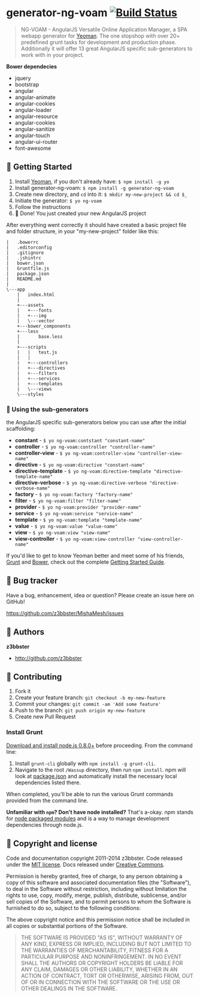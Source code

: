 # generator-ng-voam [![Build Status](https://secure.travis-ci.org/z3bbster/generator-ng-voam.png?branch=master)](https://travis-ci.org/z3bbster/generator-ng-voam)

> NG-VOAM - AngularJS Versatile Online Application Manager, a SPA webapp generator for [Yeoman](http://yeoman.io). The one stopshop with over 20+ predefined grunt tasks for development and production phase. Additionally it will offer 13 great AngularJS specific sub-generators to work with in your project.

**Bower dependecies**
+ jquery
+ bootstrap
+ angular
+ angular-animate
+ angular-cookies
+ angular-loader
+ angular-resource
+ angular-cookies
+ angular-sanitize
+ angular-touch
+ angular-ui-router
+ font-awesome


## :wrench: Getting Started

1. Install [Yeoman](http://yeoman.io), if you don't already have:
`$ npm install -g yo`
2. Install generator-ng-voam:
`$ npm install -g generator-ng-voam`
3. Create new directory, and `cd` into it:
`$ mkdir my-new-project && cd $_`
4. Initiate the generator: 
`$ yo ng-voam`
5. Follow the instructions
6. :100: Done! You just created your new AngularJS project

After everything went correctly it should have created a basic project file and folder structure, in your "my-new-project" folder like this:
```
|   .bowerrc
|   .editorconfig
|   .gitignore
|   .jshintrc
|   bower.json
|   Gruntfile.js
|   package.json
|   README.md
|   
\---app
    |   index.html
    |   
    +---assets
    |   +---fonts
    |   +---img
    |   \---vector
    +---bower_components
    +---less
    |       base.less
    |       
    +---scripts
    |   |   test.js
    |   |   
    |   +---controllers
    |   +---directives
    |   +---filters
    |   +---services
    |   +---templates
    |   \---views
    \---styles
```

### :balloon: Using the sub-generators

the AngularJS specific sub-generators below you can use after the initial scaffolding:

+ **constant** - `$ yo ng-voam:contstant "constant-name"`
+ **controller** - `$ yo ng-voam:controller "controller-name"`
+ **controller-view** - `$ yo ng-voam:controller-view "controller-view-name"`
+ **directive** - `$ yo ng-voam:directive "constant-name"`
+ **directive-template** - `$ yo ng-voam:directive-template "directive-template-name"`
+ **directive-verbose** - `$ yo ng-voam:directive-verbose "directive-verbose-name"`
+ **factory** - `$ yo ng-voam:factory "factory-name"`
+ **filter** - `$ yo ng-voam:filter "filter-name"`
+ **provider** - `$ yo ng-voam:provider "provider-name"`
+ **service** - `$ yo ng-voam:service "service-name"`
+ **template** - `$ yo ng-voam:template "template-name"`
+ **value** - `$ yo ng-voam:value "value-name"`
+ **view** - `$ yo ng-voam:view "view-name"`
+ **view-controller** - `$ yo ng-voam:view-controller "view-controller-name"`

If you'd like to get to know Yeoman better and meet some of his friends, [Grunt](http://gruntjs.com) and [Bower](http://bower.io), check out the complete [Getting Started Guide](https://github.com/yeoman/yeoman/wiki/Getting-Started).


## :postbox: Bug tracker

Have a bug, enhancement, idea or question? Please create an issue here on GitHub!

https://github.com/z3bbster/MishaMesh/issues

## :busts_in_silhouette: Authors

**z3bbster**

+ http://github.com/z3bbster

## :mega: Contributing

1. Fork it
2. Create your feature branch: `git checkout -b my-new-feature`
3. Commit your changes: `git commit -am 'Add some feature'`
4. Push to the branch: `git push origin my-new-feature`
5. Create new Pull Request

### Install Grunt

[Download and install node.js 0.8.0+](http://nodejs.org/download/) before proceeding. From the command line:

1. Install `grunt-cli` globally with `npm install -g grunt-cli`.
2. Navigate to the root `/Wassup` directory, then run `npm install`. npm will look at [package.json](package.json) and automatically install the necessary local dependencies listed there.

When completed, you'll be able to run the various Grunt commands provided from the command line.

**Unfamiliar with `npm`? Don't have node installed?** That's a-okay. npm stands for [node packaged modules](http://npmjs.org/) and is a way to manage development dependencies through node.js.

## :hammer: Copyright and license

Code and documentation copyright 2011-2014 z3bbster. Code released under the [MIT license](https://github.com/twbs/bootstrap/blob/master/LICENSE). Docs released under [Creative Commons](https://github.com/twbs/bootstrap/blob/master/docs/LICENSE).

Permission is hereby granted, free of charge, to any person obtaining a copy of this software and associated documentation files (the "Software"), to deal in the Software without restriction, including without limitation the rights to use, copy, modify, merge, publish, distribute, sublicense, and/or sell copies of the Software, and to permit persons to whom the Software is furnished to do so, subject to the following conditions:

The above copyright notice and this permission notice shall be included in all copies or substantial portions of the Software.

> THE SOFTWARE IS PROVIDED "AS IS", WITHOUT WARRANTY OF ANY KIND, EXPRESS OR IMPLIED, INCLUDING BUT NOT LIMITED TO THE WARRANTIES OF MERCHANTABILITY, FITNESS FOR A PARTICULAR PURPOSE AND NONINFRINGEMENT. IN NO EVENT SHALL THE AUTHORS OR COPYRIGHT HOLDERS BE LIABLE FOR ANY CLAIM, DAMAGES OR OTHER LIABILITY, WHETHER IN AN ACTION OF CONTRACT, TORT OR OTHERWISE, ARISING FROM, OUT OF OR IN CONNECTION WITH THE SOFTWARE OR THE USE OR OTHER DEALINGS IN THE SOFTWARE.


